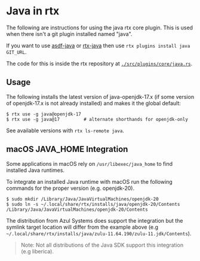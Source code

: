 # Java in rtx

The following are instructions for using the java rtx core plugin. This is used when there isn't a 
git plugin installed named "java".

If you want to use [asdf-java](https://github.com/halcyon/asdf-java)
or [rtx-java](https://github.com/rtx-plugins/rtx-java)
then use `rtx plugins install java GIT_URL`.

The code for this is inside the rtx repository at
[`./src/plugins/core/java.rs`](https://github.com/jdx/rtx/blob/main/src/plugins/core/java.rs).

## Usage

The following installs the latest version of java-openjdk-17.x (if some version of openjdk-17.x is 
not already installed) and makes it the global default:

```sh-session
$ rtx use -g java@openjdk-17
$ rtx use -g java@17         # alternate shorthands for openjdk-only
```

See available versions with `rtx ls-remote java`.

## macOS JAVA_HOME Integration

Some applications in macOS rely on `/usr/libexec/java_home` to find installed Java runtimes.

To integrate an installed Java runtime with macOS run the following commands for the proper version (e.g. openjdk-20).

```sh-session
$ sudo mkdir /Library/Java/JavaVirtualMachines/openjdk-20
$ sudo ln -s ~/.local/share/rtx/installs/java/openjdk-20/Contents /Library/Java/JavaVirtualMachines/openjdk-20/Contents
```

The distribution from  Azul Systems does support the integration but the symlink target location will differ from the example above (e.g `~/.local/share/rtx/installs/java/zulu-11.64.190/zulu-11.jdk/Contents`).

> Note: Not all distributions of the Java SDK support this integration (e.g liberica).
